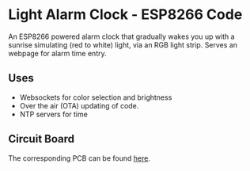  # Light Alarm Clock - ESP8266 Code
 An ESP8266 powered alarm clock that gradually wakes you up with a sunrise simulating (red to white) light, via an RGB light strip.
 Serves an webpage for alarm time entry.
 ## Uses
 - Websockets for color selection and brightness
 - Over the air (OTA) updating of code.
 - NTP servers for time
## Circuit Board
The corresponding PCB can be found [here](https://github.com/JonGroves/KiCad_LightAlarmClock/).
